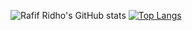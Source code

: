 ![Rafif Ridho's GitHub stats](https://github-readme-stats.vercel.app/api?username=charint4&count_private=true&show_icons=true&theme=radical)
[![Top Langs](https://github-readme-stats.vercel.app/api/top-langs/?username=charint4&layout=compact&theme=radical)](https://github.com/anuraghazra/github-readme-stats)
  
